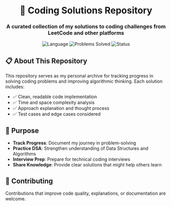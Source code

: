 <h1 align="center">🚀 Coding Solutions Repository</h1>

<h3 align="center">A curated collection of my solutions to coding challenges from LeetCode and other platforms</h3>

<p align="center">
  <img src="https://img.shields.io/badge/Language-Python-blue" alt="Language">
  <img src="https://img.shields.io/badge/Problems-Solved%3A%201-orange" alt="Problems Solved">
  <img src="https://img.shields.io/badge/Status-Active-brightgreen" alt="Status">
</p>

## 📋 About This Repository

This repository serves as my personal archive for tracking progress in solving coding problems and improving algorithmic thinking. Each solution includes:

- ✅ Clean, readable code implementation
- ✅ Time and space complexity analysis
- ✅ Approach explanation and thought process
- ✅ Test cases and edge cases considered

## 🎯 Purpose

- **Track Progress**: Document my journey in problem-solving
- **Practice DSA**: Strengthen understanding of Data Structures and Algorithms
- **Interview Prep**: Prepare for technical coding interviews
- **Share Knowledge**: Provide clear solutions that might help others learn

## 🤝 Contributing

Contributions that improve code quality, explanations, or documentation are welcome.
